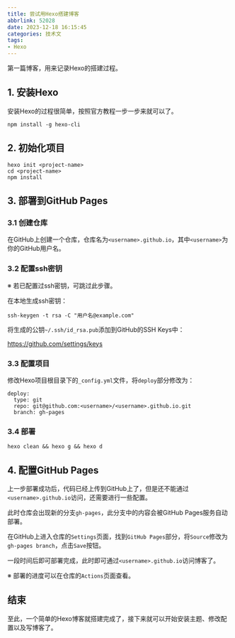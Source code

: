 ```yaml
---
title: 尝试用Hexo搭建博客
abbrlink: 52028
date: 2023-12-18 16:15:45
categories: 技术文
tags: 
- Hexo
---
```

第一篇博客，用来记录Hexo的搭建过程。

## 1. 安装Hexo
安装Hexo的过程很简单，按照官方教程一步一步来就可以了。

```
npm install -g hexo-cli
```

## 2. 初始化项目

```
hexo init <project-name>
cd <project-name>
npm install
```

## 3. 部署到GitHub Pages

### 3.1 创建仓库

在GitHub上创建一个仓库，仓库名为`<username>.github.io`，其中`<username>`为你的GitHub用户名。

### 3.2 配置ssh密钥

※ 若已配置过ssh密钥，可跳过此步骤。

在本地生成ssh密钥：

```
ssh-keygen -t rsa -C "用户名@example.com"
```

将生成的公钥`~/.ssh/id_rsa.pub`添加到GitHub的SSH Keys中：

https://github.com/settings/keys

### 3.3 配置项目

修改Hexo项目根目录下的`_config.yml`文件，将`deploy`部分修改为：

```
deploy:
  type: git
  repo: git@github.com:<username>/<username>.github.io.git
  branch: gh-pages
```

### 3.4 部署

```
hexo clean && hexo g && hexo d
```

## 4. 配置GitHub Pages

上一步部署成功后，代码已经上传到GitHub上了，但是还不能通过`<username>.github.io`访问，还需要进行一些配置。

此时仓库会出现新的分支`gh-pages`，此分支中的内容会被GitHub Pages服务自动部署。

在GitHub上进入仓库的`Settings`页面，找到`GitHub Pages`部分，将`Source`修改为`gh-pages branch`，点击`Save`按钮。 

一段时间后即可部署完成，此时即可通过`<username>.github.io`访问博客了。

※ 部署的进度可以在仓库的`Actions`页面查看。

## 结束

至此，一个简单的Hexo博客就搭建完成了，接下来就可以开始安装主题、修改配置以及写博客了。